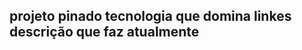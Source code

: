 projeto pinado
tecnologia que domina
linkes
descrição que faz atualmente
---------------------------------------------------------------------------------------------------------------------------------------------------------
